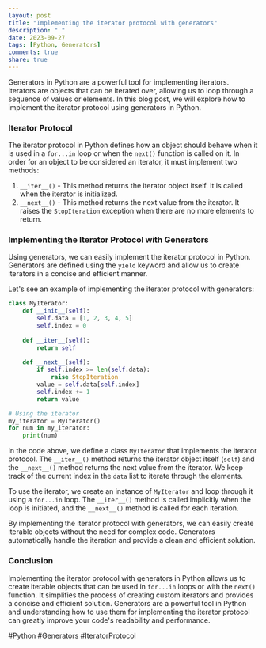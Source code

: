 ```yaml
---
layout: post
title: "Implementing the iterator protocol with generators"
description: " "
date: 2023-09-27
tags: [Python, Generators]
comments: true
share: true
---
```


Generators in Python are a powerful tool for implementing iterators. Iterators are objects that can be iterated over, allowing us to loop through a sequence of values or elements. In this blog post, we will explore how to implement the iterator protocol using generators in Python.

### Iterator Protocol

The iterator protocol in Python defines how an object should behave when it is used in a `for...in` loop or when the `next()` function is called on it. In order for an object to be considered an iterator, it must implement two methods:

1. `__iter__()` - This method returns the iterator object itself. It is called when the iterator is initialized.
2. `__next__()` - This method returns the next value from the iterator. It raises the `StopIteration` exception when there are no more elements to return.

### Implementing the Iterator Protocol with Generators

Using generators, we can easily implement the iterator protocol in Python. Generators are defined using the `yield` keyword and allow us to create iterators in a concise and efficient manner.

Let's see an example of implementing the iterator protocol with generators:

```python
class MyIterator:
    def __init__(self):
        self.data = [1, 2, 3, 4, 5]
        self.index = 0
    
    def __iter__(self):
        return self
    
    def __next__(self):
        if self.index >= len(self.data):
            raise StopIteration
        value = self.data[self.index]
        self.index += 1
        return value

# Using the iterator
my_iterator = MyIterator()
for num in my_iterator:
    print(num)
```

In the code above, we define a class `MyIterator` that implements the iterator protocol. The `__iter__()` method returns the iterator object itself (`self`) and the `__next__()` method returns the next value from the iterator. We keep track of the current index in the `data` list to iterate through the elements.

To use the iterator, we create an instance of `MyIterator` and loop through it using a `for...in` loop. The `__iter__()` method is called implicitly when the loop is initiated, and the `__next__()` method is called for each iteration.

By implementing the iterator protocol with generators, we can easily create iterable objects without the need for complex code. Generators automatically handle the iteration and provide a clean and efficient solution.

### Conclusion

Implementing the iterator protocol with generators in Python allows us to create iterable objects that can be used in `for...in` loops or with the `next()` function. It simplifies the process of creating custom iterators and provides a concise and efficient solution. Generators are a powerful tool in Python and understanding how to use them for implementing the iterator protocol can greatly improve your code's readability and performance.

#Python #Generators #IteratorProtocol